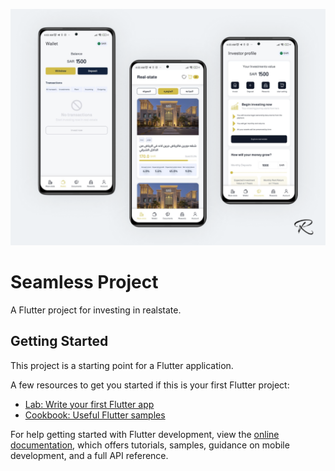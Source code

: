 ![alt text](https://github.com/Rashad-seada/Flutter-seamless/blob/youssef/Mockup%204.png?raw=true)

# Seamless Project

A Flutter project for investing in realstate.

## Getting Started

This project is a starting point for a Flutter application.

A few resources to get you started if this is your first Flutter project:

- [Lab: Write your first Flutter app](https://docs.flutter.dev/get-started/codelab)
- [Cookbook: Useful Flutter samples](https://docs.flutter.dev/cookbook)

For help getting started with Flutter development, view the
[online documentation](https://docs.flutter.dev/), which offers tutorials,
samples, guidance on mobile development, and a full API reference.
